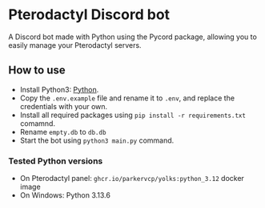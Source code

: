 # Pterodactyl Discord bot
A Discord bot made with Python using the Pycord package, allowing you to easily manage your Pterodactyl servers.

## How to use
- Install Python3: [Python](https://www.python.org/downloads/).
- Copy the `.env.example` file and rename it to `.env`, and replace the credentials with your own.
- Install all required packages using `pip install -r requirements.txt` comamnd.
- Rename `empty.db` to `db.db`
- Start the bot using `python3 main.py` command.

### Tested Python versions
- On Pterodactyl panel: `ghcr.io/parkervcp/yolks:python_3.12` docker image
- On Windows: Python 3.13.6